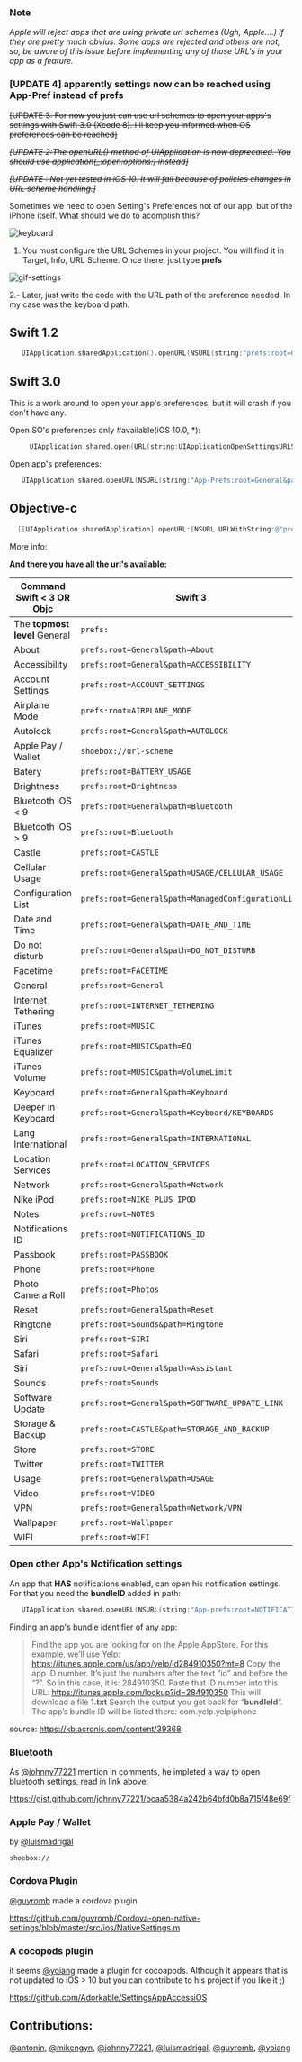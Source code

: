 ### Note 
_Apple will reject apps that are using private url schemes (Ugh, Apple....) if they are pretty much obvius. Some apps are rejected and others are not, so, be aware of this issue before implementing any of those URL's in your app as a feature._

### [UPDATE 4] apparently settings now can be reached using App-Pref instead of prefs

~~[UPDATE 3: For now you just can use url schemes to open your apps's settings with Swift 3.0 (Xcode 8). I'll keep you informed when OS preferences can be reached]~~

~~*[UPDATE 2:The openURL() method of UIApplication is now deprecated. You should use application(_:open:options:) instead]*~~

~~*[UPDATE : Not yet tested in iOS 10. It will fail because of policies changes in URL scheme handling.]*~~



Sometimes we need to open Setting's Preferences not of our app, but of the iPhone itself. What should we do to acomplish this?


![keyboard](https://cloud.githubusercontent.com/assets/724536/9033179/41e2d7be-39c5-11e5-8c25-8d123923ae94.gif)


 1. You must configure the URL Schemes in your project. You will find it in Target, Info, URL Scheme. Once there, just type **prefs** 

![gif-settings](https://cloud.githubusercontent.com/assets/724536/9033051/567a347a-39c4-11e5-9885-1e26460beab3.gif)

 2.- Later, just write the code with the URL path of the preference needed. In my case was the keyboard path.

## Swift 1.2

```swift
   UIApplication.sharedApplication().openURL(NSURL(string:"prefs:root=General&path=Keyboard")!)
```

## Swift 3.0
 
 This is a work around to open your app's preferences, but it will crash if you don't have any. 
 
Open SO's preferences only #available(iOS 10.0, *):

```swift
     UIApplication.shared.open(URL(string:UIApplicationOpenSettingsURLString)!)
```
      

Open app's preferences:   
 
   ```swift
      UIApplication.shared.openURL(NSURL(string:"App-Prefs:root=General&path=Keyboard")! as URL)
   ```

## Objective-c

  ```objective-c
    [[UIApplication sharedApplication] openURL:[NSURL URLWithString:@"prefs:root=General&path=Keyboard"]];
  ```

More info:

**And there you have all the url's available:**
    
| Command Swift < 3 OR Objc | Swift 3 | Description |
| --- | --- | --- |
| The **topmost level** General | `prefs:` | `App-Prefs:` 
| About | `prefs:root=General&path=About` | `App-Prefs:root=General&path=About` |
| Accessibility | `prefs:root=General&path=ACCESSIBILITY` | `App-Prefs:root=General&path=ACCESSIBILITY` |
| Account Settings | `prefs:root=ACCOUNT_SETTINGS` |`App-Pref:root=ACCOUNT_SETTINGS` |
| Airplane Mode | `prefs:root=AIRPLANE_MODE` | `App-Pref:root=AIRPLANE_MODE` |
| Autolock | `prefs:root=General&path=AUTOLOCK` | `App-Pref:root=General&path=AUTOLOCK`  |
| Apple Pay / Wallet | `shoebox://url-scheme` | `shoebox://url-scheme` |
| Batery | `prefs:root=BATTERY_USAGE` | `App-Pref:root=BATTERY_USAGE` |
| Brightness | `prefs:root=Brightness` | `App-Pref:root=Brightness` |
| Bluetooth iOS < 9 | `prefs:root=General&path=Bluetooth` | `App-Pref:root=General&path=Bluetooth`|
| Bluetooth iOS > 9 | `prefs:root=Bluetooth` | `App-Pref:root=Bluetooth` |
| Castle | `prefs:root=CASTLE` | `App-Pref:root=CASTLE` |
| Cellular Usage | `prefs:root=General&path=USAGE/CELLULAR_USAGE` | `App-Pref:root=General&path=USAGE/CELLULAR_USAGE` |
| Configuration List | `prefs:root=General&path=ManagedConfigurationList` | `App-Pref:root=General&path=ManagedConfigurationList`|
| Date and Time | `prefs:root=General&path=DATE_AND_TIME` | `App-Pref:root=General&path=DATE_AND_TIME`|
| Do not disturb | `prefs:root=General&path=DO_NOT_DISTURB` | `App-Pref:root=General&path=DO_NOT_DISTURB` |
| Facetime | `prefs:root=FACETIME` | `App-Pref:root=FACETIME`  |
| General | `prefs:root=General` | `App-Pref:root=General` |
| Internet Tethering | `prefs:root=INTERNET_TETHERING` | `App-Pref:root=INTERNET_TETHERING` |
| iTunes| `prefs:root=MUSIC` | `App-Pref:root=MUSIC` |
| iTunes Equalizer | `prefs:root=MUSIC&path=EQ` | `App-Pref:root=MUSIC&path=EQ` |
| iTunes Volume | `prefs:root=MUSIC&path=VolumeLimit` | `App-Pref:root=MUSIC&path=VolumeLimit`  |
| Keyboard | `prefs:root=General&path=Keyboard` | `App-Pref:root=General&path=Keyboard`  |
| Deeper in Keyboard | `prefs:root=General&path=Keyboard/KEYBOARDS` | `App-Pref:root=General&path=Keyboard/KEYBOARDS`  |
| Lang International | `prefs:root=General&path=INTERNATIONAL` | `App-Pref:root=General&path=INTERNATIONAL`  |
| Location Services | `prefs:root=LOCATION_SERVICES` | `App-Pref:root=LOCATION_SERVICES`  |
| Network | `prefs:root=General&path=Network` | `App-Pref:root=General&path=Network` |
| Nike iPod | `prefs:root=NIKE_PLUS_IPOD` | `App-Pref:root=NIKE_PLUS_IPOD`|
|  Notes | `prefs:root=NOTES` |`App-Pref:root=NOTES` |
| Notifications ID | `prefs:root=NOTIFICATIONS_ID` | `App-Pref:root=NOTIFICATIONS_ID`  |
| Passbook | `prefs:root=PASSBOOK` | `App-Pref:root=PASSBOOK` |
| Phone | `prefs:root=Phone` | `App-Pref:root=Phone` |
| Photo Camera Roll | `prefs:root=Photos` | `App-Pref:root=Photos` |
| Reset | `prefs:root=General&path=Reset` | `App-Pref:root=General&path=Reset` |
| Ringtone | `prefs:root=Sounds&path=Ringtone` | `App-Pref:root=Sounds&path=Ringtone` |
| Siri | `prefs:root=SIRI` | `App-Pref:root=SIRI` |
| Safari | `prefs:root=Safari` | `App-Pref:root=Safari` |
| Siri | `prefs:root=General&path=Assistant` | `App-Pref:root=General&path=Assistant` |
| Sounds | `prefs:root=Sounds` | `App-Pref:root=Sounds` |
| Software Update | `prefs:root=General&path=SOFTWARE_UPDATE_LINK` | `App-Pref:root=General&path=SOFTWARE_UPDATE_LINK` |
| Storage & Backup | `prefs:root=CASTLE&path=STORAGE_AND_BACKUP` | `App-Pref:root=CASTLE&path=STORAGE_AND_BACKUP`|
| Store | `prefs:root=STORE` | `App-Pref:root=STORE` |
| Twitter | `prefs:root=TWITTER` | `App-Pref:root=TWITTER`|
| Usage | `prefs:root=General&path=USAGE` | `App-Pref:root=General&path=USAGE`|
| Video | `prefs:root=VIDEO` | `App-Pref:root=VIDEO` |
| VPN| `prefs:root=General&path=Network/VPN` | `App-Pref:root=General&path=Network/VPN` |
| Wallpaper | `prefs:root=Wallpaper` | `App-Pref:root=Wallpaper` |
| WIFI | `prefs:root=WIFI` | `App-Pref:root=WIFI` |


### Open other App's Notification settings

An app that **HAS** notifications enabled, can open his notification settings. For that you need the **bundleID** added in path:

   ```swift
      UIApplication.shared.openURL(NSURL(string:"App-prefs:root=NOTIFICATIONS_ID&path=com.microsoft.Office.Word")! as URL)
   ```

Finding an app's bundle identifier of any app:

> Find the app you are looking for on the Apple AppStore. For this example, we’ll use Yelp: https://itunes.apple.com/us/app/yelp/id284910350?mt=8
> Copy the app ID number. It’s just the numbers after the text “id” and before the “?”. So in this case, it is: 284910350.
> Paste that ID number into this URL: 
> https://itunes.apple.com/lookup?id=284910350
> This will download a file **1.txt**
> Search the output you get back for “**bundleId**”. The app’s bundle ID will be listed there: com.yelp.yelpiphone

source: https://kb.acronis.com/content/39368

### Bluetooth
As [@johnny77221](https://gist.github.com/johnny77221) mention in comments, he impleted a way to open bluetooth settings, read in link above:

 https://gist.github.com/johnny77221/bcaa5384a242b64bfd0b8a715f48e69f

### Apple Pay / Wallet
by [@luismadrigal](https://gist.github.com/luismadrigal)

    shoebox://

### Cordova Plugin
[@guyromb](https://gist.github.com/guyromb) made a cordova plugin

https://github.com/guyromb/Cordova-open-native-settings/blob/master/src/ios/NativeSettings.m

### A cocopods plugin
it seems [@yoiang](https://gist.github.com/yoiang) made a plugin for cocoapods. Although it appears that is not updated to iOS > 10 but you can contribute to his project if you like it ;)

https://github.com/Adorkable/SettingsAppAccessiOS

## Contributions: 

[@antonjn](https://gist.github.com/antonjn), [@mikengyn](https://gist.github.com/mikengyn), [@johnny77221](https://gist.github.com/johnny77221), [@luismadrigal](https://gist.github.com/luismadrigal), [@guyromb](https://gist.github.com/guyromb), [@yoiang](https://gist.github.com/yoiang)